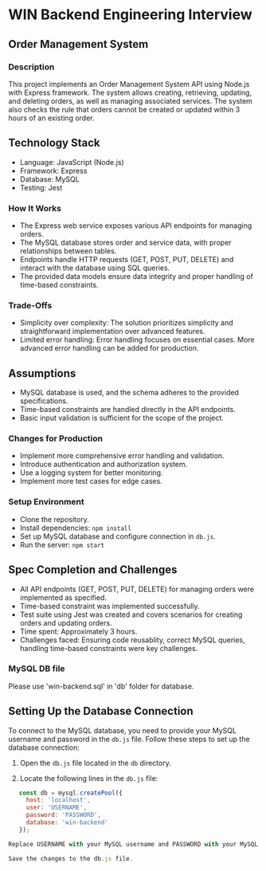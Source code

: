 # WIN Backend Engineering Interview

## Order Management System

### Description


This project implements an Order Management System API using Node.js with Express framework. The system allows creating, retrieving, updating, and deleting orders, as well as managing associated services. The system also checks the rule that orders cannot be created or updated within 3 hours of an existing order.

## Technology Stack

- Language: JavaScript (Node.js)
- Framework: Express
- Database: MySQL
- Testing: Jest


### How It Works

- The Express web service exposes various API endpoints for managing orders.
- The MySQL database stores order and service data, with proper relationships between tables.
- Endpoints handle HTTP requests (GET, POST, PUT, DELETE) and interact with the database using SQL queries.
- The provided data models ensure data integrity and proper handling of time-based constraints.

### Trade-Offs

- Simplicity over complexity: The solution prioritizes simplicity and straightforward implementation over advanced features.
- Limited error handling: Error handling focuses on essential cases. More advanced error handling can be added for production.


## Assumptions

- MySQL database is used, and the schema adheres to the provided specifications.
- Time-based constraints are handled directly in the API endpoints.
- Basic input validation is sufficient for the scope of the project.

### Changes for Production
- Implement more comprehensive error handling and validation.
- Introduce authentication and authorization system.
- Use a logging system for better monitoring.
- Implement more test cases for edge cases.

### Setup Environment

- Clone the repository.
- Install dependencies: `npm install`
- Set up MySQL database and configure connection in `db.js`.
- Run the server: `npm start`

## Spec Completion and Challenges

- All API endpoints (GET, POST, PUT, DELETE) for managing orders were implemented as specified.
- Time-based constraint was implemented successfully.
- Test suite using Jest was created and covers scenarios for creating orders and updating orders.
- Time spent: Approximately 3 hours.
- Challenges faced: Ensuring code reusablity, correct MySQL queries, handling time-based constraints were key challenges.

### MySQL DB file

Please use 'win-backend.sql' in 'db' folder for database.

## Setting Up the Database Connection

To connect to the MySQL database, you need to provide your MySQL username and password in the `db.js` file. Follow these steps to set up the database connection:

1. Open the `db.js` file located in the `db` directory.

2. Locate the following lines in the `db.js` file:

```javascript
   const db = mysql.createPool({
     host: 'localhost',
     user: 'USERNAME',
     password: 'PASSWORD',
     database: 'win-backend'
   });

Replace USERNAME with your MySQL username and PASSWORD with your MySQL password.

Save the changes to the db.js file.
